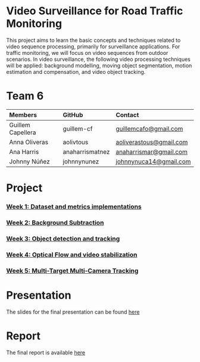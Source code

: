 # Video Surveillance for Road Traffic Monitoring

This project aims to learn the basic concepts and techniques related to video sequence processing, primarily for
surveillance applications. For traffic monitoring, we will focus on video sequences from outdoor scenarios. In video
surveillance, the following video processing techniques will be applied: background modelling, moving object
segmentation, motion estimation and compensation, and video object tracking.

# Team 6

| Members           | GitHub          | Contact                 |
|:------------------|:----------------|:------------------------|
| Guillem Capellera | guillem-cf      | guillemcafo@gmail.com   |
| Anna Oliveras     | aolivtous       | aoliverastous@gmail.com |
| Ana Harris        | anaharrismatnez | anaharrismar@gmail.com  |
| Johnny Núñez      | johnnynunez     | johnnynuca14@gmail.com  |

# Project

### [Week 1: Dataset and metrics implementations](https://github.com/mcv-m6-video/mcv-m6-2023-team6/tree/main/week1)

### [Week 2: Background Subtraction](https://github.com/mcv-m6-video/mcv-m6-2023-team6/tree/main/week2)

### [Week 3: Object detection and tracking](https://github.com/mcv-m6-video/mcv-m6-2023-team6/tree/main/week3)

### [Week 4: Optical Flow and video stabilization](https://github.com/mcv-m6-video/mcv-m6-2023-team6/tree/main/week4)

### [Week 5: Multi-Target Multi-Camera Tracking](https://github.com/mcv-m6-video/mcv-m6-2023-team6/tree/main/week5)

# Presentation

The slides for the final presentation can be found [here]()

# Report

The final report is available [here]()